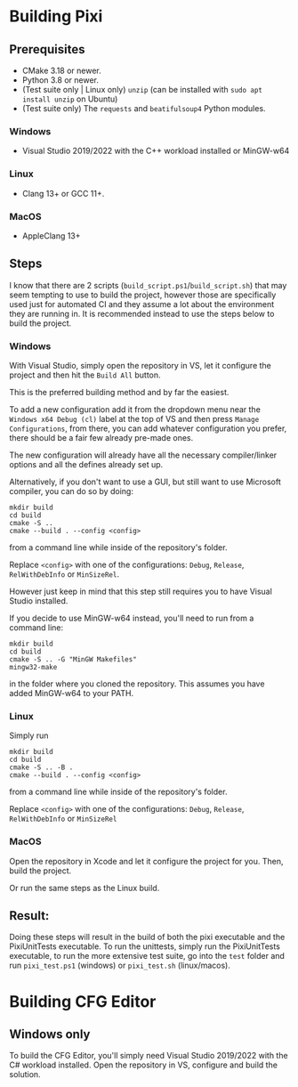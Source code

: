 # Building Pixi

## Prerequisites
- CMake 3.18 or newer.
- Python 3.8 or newer.
- (Test suite only | Linux only) `unzip` (can be installed with `sudo apt install unzip` on Ubuntu)
- (Test suite only) The `requests` and `beatifulsoup4` Python modules.

### Windows
- Visual Studio 2019/2022 with the C++ workload installed or MinGW-w64

### Linux
- Clang 13+ or GCC 11+.

### MacOS
- AppleClang 13+

## Steps

I know that there are 2 scripts (`build_script.ps1`/`build_script.sh`) that may seem tempting to use to build the project, however those are specifically used just for automated CI and they assume a lot about the environment they are running in. It is recommended instead to use the steps below to build the project. 

### Windows
With Visual Studio, simply open the repository in VS, let it configure the project and then hit the `Build All` button.

This is the preferred building method and by far the easiest. 

To add a new configuration add it from the dropdown menu near the `Windows x64 Debug (cl)` label at the top of VS and then press `Manage Configurations`, from there, you can add whatever configuration you prefer, there should be a fair few already pre-made ones. 

The new configuration will already have all the necessary compiler/linker options and all the defines already set up.

Alternatively, if you don't want to use a GUI, but still want to use Microsoft compiler, you can do so by doing:
```
mkdir build
cd build
cmake -S ..
cmake --build . --config <config>
```
from a command line while inside of the repository's folder.

Replace `<config>` with one of the configurations: `Debug`, `Release`, `RelWithDebInfo` or `MinSizeRel`. 

However just keep in mind that this step still requires you to have Visual Studio installed.

If you decide to use MinGW-w64 instead, you'll need to run from a command line:
```
mkdir build
cd build
cmake -S .. -G "MinGW Makefiles"
mingw32-make
``` 
in the folder where you cloned the repository. This assumes you have added MinGW-w64 to your PATH.

### Linux
Simply run 
```
mkdir build
cd build
cmake -S .. -B .
cmake --build . --config <config>
```
from a command line while inside of the repository's folder.

Replace `<config>` with one of the configurations: `Debug`, `Release`, `RelWithDebInfo` or `MinSizeRel`

### MacOS
Open the repository in Xcode and let it configure the project for you.
Then, build the project.

Or run the same steps as the Linux build.

## Result:
Doing these steps will result in the build of both the pixi executable and the PixiUnitTests executable. To run the unittests, simply run the PixiUnitTests executable, to run the more extensive test suite, go into the `test` folder and run `pixi_test.ps1` (windows) or `pixi_test.sh` (linux/macos).

# Building CFG Editor

## Windows only
To build the CFG Editor, you'll simply need Visual Studio 2019/2022 with the C# workload installed. Open the repository in VS, configure and build the solution.